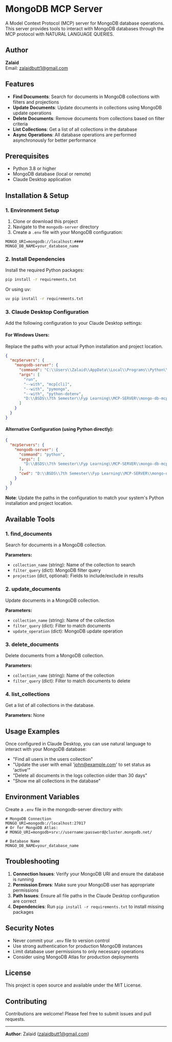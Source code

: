 # MongoDB MCP Server

A Model Context Protocol (MCP) server for MongoDB database operations. This server provides tools to interact with MongoDB databases through the MCP protocol with NATURAL LANGUAGE QUERIES.

## Author

**Zalaid**  
Email: zalaidbutt1@gmail.com

## Features

- **Find Documents**: Search for documents in MongoDB collections with filters and projections
- **Update Documents**: Update documents in collections using MongoDB update operations
- **Delete Documents**: Remove documents from collections based on filter criteria
- **List Collections**: Get a list of all collections in the database
- **Async Operations**: All database operations are performed asynchronously for better performance

## Prerequisites

- Python 3.8 or higher
- MongoDB database (local or remote)
- Claude Desktop application

## Installation & Setup

### 1. Environment Setup

1. Clone or download this project
2. Navigate to the `mongodb-server` directory
3. Create a `.env` file with your MongoDB configuration:

```env
MONGO_URI=mongodb://localhost:####
MONGO_DB_NAME=your_database_name
```

### 2. Install Dependencies

Install the required Python packages:

```bash
pip install -r requirements.txt
```

Or using uv:

```bash
uv pip install -r requirements.txt
```

### 3. Claude Desktop Configuration

Add the following configuration to your Claude Desktop settings:

#### For Windows Users: 
Replace the paths with your actual Python installation and project location.

```json
{
  "mcpServers": {
    "mongodb-server": {
      "command": "C:\\Users\\Zalaid\\AppData\\Local\\Programs\\Python\\Python313\\Scripts\\uv.EXE",
      "args": [
        "run",
        "--with", "mcp[cli]",
        "--with", "pymongo",
        "--with", "python-dotenv",
        "D:\\BSDS\\7th Semester\\Fyp Learning\\MCP-SERVER\\mongo-db-mcp-server\\mongodb-server\\server.py"
      ]
    }
  }
}
```

#### Alternative Configuration (using Python directly):

```json
{
  "mcpServers": {
    "mongodb-server": {
      "command": "python",
      "args": [
        "D:\\BSDS\\7th Semester\\Fyp Learning\\MCP-SERVER\\mongo-db-mcp-server\\mongodb-server\\server.py"
      ],
      "cwd": "D:\\BSDS\\7th Semester\\Fyp Learning\\MCP-SERVER\\mongo-db-mcp-server\\mongodb-server"
    }
  }
}
```

**Note**: Update the paths in the configuration to match your system's Python installation and project location.

## Available Tools

### 1. find_documents
Search for documents in a MongoDB collection.

**Parameters:**
- `collection_name` (string): Name of the collection to search
- `filter_query` (dict): MongoDB filter query
- `projection` (dict, optional): Fields to include/exclude in results

### 2. update_documents
Update documents in a MongoDB collection.

**Parameters:**
- `collection_name` (string): Name of the collection
- `filter_query` (dict): Filter to match documents
- `update_operation` (dict): MongoDB update operation

### 3. delete_documents
Delete documents from a MongoDB collection.

**Parameters:**
- `collection_name` (string): Name of the collection
- `filter_query` (dict): Filter to match documents to delete

### 4. list_collections
Get a list of all collections in the database.

**Parameters:** None

## Usage Examples

Once configured in Claude Desktop, you can use natural language to interact with your MongoDB database:

- "Find all users in the users collection"
- "Update the user with email 'john@example.com' to set status as 'active'"
- "Delete all documents in the logs collection older than 30 days"
- "Show me all collections in the database"

## Environment Variables

Create a `.env` file in the mongodb-server directory with:

```env
# MongoDB Connection
MONGO_URI=mongodb://localhost:27017
# Or for MongoDB Atlas:
# MONGO_URI=mongodb+srv://username:password@cluster.mongodb.net/

# Database Name
MONGO_DB_NAME=your_database_name
```

## Troubleshooting

1. **Connection Issues**: Verify your MongoDB URI and ensure the database is running
2. **Permission Errors**: Make sure your MongoDB user has appropriate permissions
3. **Path Issues**: Ensure all file paths in the Claude Desktop configuration are correct
4. **Dependencies**: Run `pip install -r requirements.txt` to install missing packages

## Security Notes

- Never commit your `.env` file to version control
- Use strong authentication for production MongoDB instances
- Limit database user permissions to only necessary operations
- Consider using MongoDB Atlas for production deployments

## License

This project is open source and available under the MIT License.

## Contributing

Contributions are welcome! Please feel free to submit issues and pull requests.

---

**Author**: Zalaid (zalaidbutt1@gmail.com)
